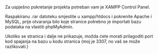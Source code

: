 Za uspješno pokretanje projekta potreban vam je XAMPP Control Panel.

Raspakiranu .rar datoteku smjestite u xampp/htdocs i pokrenite Apache i MySQL, prije otvaranja bilo koje stranice potrebno je importati bazu podataka na vlastiti phpMyAdmin.

Ukoliko se stranica i dalje ne prikazuje, možda ćete morati prilagoditi port kod spajanja na bazu u kodu stranica (moj je 3307, no vaš se može razlikovati.)
